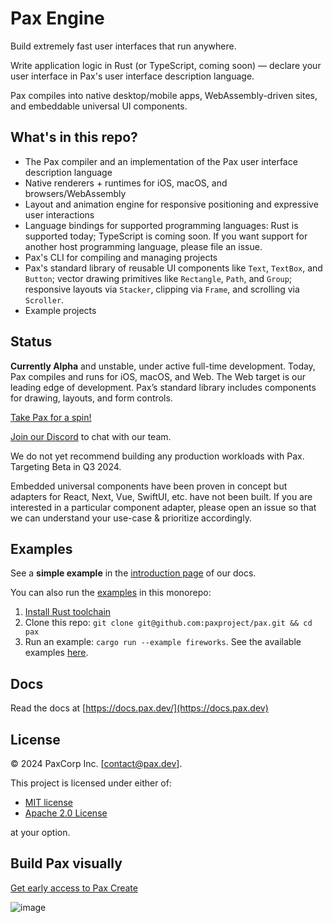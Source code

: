 # Pax Engine

Build extremely fast user interfaces that run anywhere.

Write application logic in Rust (or TypeScript, coming soon) — declare your user interface in Pax's user interface description language.

Pax compiles into native desktop/mobile apps, WebAssembly-driven sites, and embeddable universal UI components.

## What's in this repo?

 - The Pax compiler and an implementation of the Pax user interface description language
 - Native renderers + runtimes for iOS, macOS, and browsers/WebAssembly
 - Layout and animation engine for responsive positioning and expressive user interactions
 - Language bindings for supported programming languages: Rust is supported today; TypeScript is coming soon.  If you want support for another host programming language, please file an issue.
 - Pax's CLI for compiling and managing projects
 - Pax's standard library of reusable UI components like `Text`, `TextBox`, and `Button`; vector drawing primitives like `Rectangle`, `Path`, and `Group`; responsive layouts via `Stacker`, clipping via `Frame`, and scrolling via `Scroller`.
 - Example projects

## Status

**Currently Alpha** and unstable, under active full-time development.  Today, Pax compiles and runs for iOS, macOS, and Web.  The Web target is our leading edge of development.  Pax’s standard library includes components for drawing, layouts, and form controls.

[Take Pax for a spin!](https://docs.pax.dev/start-creating-a-project.html)

[Join our Discord](https://discord.com/invite/Eq8KWAUc6b) to chat with our team.  

We do not yet recommend building any production workloads with Pax. Targeting Beta in Q3 2024.

Embedded universal components have been proven in concept but adapters for React, Next, Vue, SwiftUI, etc. have not been built.  If you are interested in a particular component adapter, please open an issue so that we can understand your use-case & prioritize accordingly.

## Examples

See a **simple example** in the [introduction page](https://docs.pax.dev/) of our docs.

You can also run the [examples](https://github.com/paxproject/pax/tree/master/examples/src) in this monorepo:

1. [Install Rust toolchain](https://www.rust-lang.org/tools/install)
2. Clone this repo: `git clone git@github.com:paxproject/pax.git && cd pax`
3. Run an example: `cargo run --example fireworks`.  See the available examples [here](https://github.com/paxproject/pax/tree/master/examples/src).


## Docs

Read the docs at [https://docs.pax.dev/](https://docs.pax.dev)

## License

© 2024 PaxCorp Inc.  [contact@pax.dev].

This project is licensed under either of:
- [MIT license](LICENSE-MIT)
- [Apache 2.0 License](LICENSE-APACHE)

at your option.

## Build Pax visually

[Get early access to Pax Create](https://airtable.com/appCUQtUS9g4kuQZL/pagcoNLd0e8amZB0D/form)

![image](https://github.com/paxengine/pax/assets/2100885/972fd339-868d-4718-8e07-aabc26d6945c)



